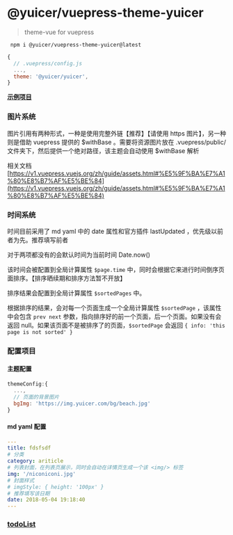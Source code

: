 # @yuicer/vuepress-theme-yuicer

> theme-vue for vuepress

```shell
 npm i @yuicer/vuepress-theme-yuicer@latest
```

```js
{
  // .vuepress/config.js
  ...,
  theme: '@yuicer/yuicer',
}
```

**[示例项目](https://blog.yuicer.com/)**

### 图片系统

图片引用有两种形式，一种是使用完整外链【推荐】【请使用 https 图片】，另一种则是借助 vuepress 提供的 $withBase 。需要将资源图片放在 .vuepress/public/ 文件夹下，然后提供一个绝对路径，该主题会自动使用 $withBase 解析

相关文档 [https://v1.vuepress.vuejs.org/zh/guide/assets.html#%E5%9F%BA%E7%A1%80%E8%B7%AF%E5%BE%84](https://v1.vuepress.vuejs.org/zh/guide/assets.html#%E5%9F%BA%E7%A1%80%E8%B7%AF%E5%BE%84)

### 时间系统

时间目前采用了 md yaml 中的 date 属性和官方插件 lastUpdated ，优先级以前者为先。推荐填写前者

对于两项都没有的会默认时间为当前时间 Date.now()

该时间会被配置到全局计算属性 `$page.time` 中，同时会根据它来进行时间倒序页面排序。【排序晒续期和排序方法暂不开放】

排序结果会配置到全局计算属性 `$sortedPages` 中。

根据排序的结果，会对每一个页面生成一个全局计算属性 `$sortedPage` ，该属性中会包含 `prev next` 参数，指向排序好的前一个页面，后一个页面。如果没有会返回 null。如果该页面不是被排序了的页面，`$sortedPage` 会返回 `{ info: 'this page is not sorted' }`

### 配置项目

#### 主题配置

```js
themeConfig:{
  ...,
  // 页面的背景图片
  bgImg: 'https://img.yuicer.com/bg/beach.jpg'
}
```

#### md yaml 配置

```yaml
---
title: fdsfsdf
# 分类
category: ariticle
# 列表封面，在列表页展示，同时会自动在详情页生成一个该 <img/> 标签
img: '/niconiconi.jpg'
# 封面样式
# imgStyle: { height: '100px' }
# 推荐填写该日期
date: 2018-05-04 19:18:40
---

```

### [todoList](./TODO.md)
